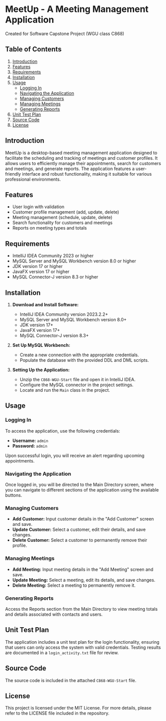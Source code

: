 # MeetUp - A Meeting Management Application
Created for Software Capstone Project (WGU class C868)

## Table of Contents
1. [Introduction](#introduction)
2. [Features](#features)
3. [Requirements](#requirements)
4. [Installation](#installation)
5. [Usage](#usage)
   - [Logging In](#logging-in)
   - [Navigating the Application](#navigating-the-application)
   - [Managing Customers](#managing-customers)
   - [Managing Meetings](#managing-meetings)
   - [Generating Reports](#generating-reports)
6. [Unit Test Plan](#unit-test-plan)
7. [Source Code](#source-code)
8. [License](#license)

## Introduction
MeetUp is a desktop-based meeting management application designed to facilitate the scheduling and tracking of meetings and customer profiles. It allows users to efficiently manage their appointments, search for customers and meetings, and generate reports. The application features a user-friendly interface and robust functionality, making it suitable for various professional environments.

## Features
- User login with validation
- Customer profile management (add, update, delete)
- Meeting management (schedule, update, delete)
- Search functionality for customers and meetings
- Reports on meeting types and totals

## Requirements
- IntelliJ IDEA Community 2023 or higher
- MySQL Server and MySQL Workbench version 8.0 or higher
- JDK version 17 or higher
- JavaFX version 17 or higher
- MySQL Connector-J version 8.3 or higher

## Installation
1. **Download and Install Software:**
   - IntelliJ IDEA Community version 2023.2.2+
   - MySQL Server and MySQL Workbench version 8.0+
   - JDK version 17+
   - JavaFX version 17+
   - MySQL Connector-J version 8.3+

2. **Set Up MySQL Workbench:**
   - Create a new connection with the appropriate credentials.
   - Populate the database with the provided DDL and DML scripts.

3. **Setting Up the Application:**
   - Unzip the `C868-WGU-Start` file and open it in IntelliJ IDEA.
   - Configure the MySQL connector in the project settings.
   - Locate and run the `Main` class in the project.

## Usage

### Logging In
To access the application, use the following credentials:
- **Username:** `admin`
- **Password:** `admin`

Upon successful login, you will receive an alert regarding upcoming appointments.

### Navigating the Application
Once logged in, you will be directed to the Main Directory screen, where you can navigate to different sections of the application using the available buttons.

### Managing Customers
- **Add Customer:** Input customer details in the "Add Customer" screen and save.
- **Update Customer:** Select a customer, edit their details, and save changes.
- **Delete Customer:** Select a customer to permanently remove their profile.

### Managing Meetings
- **Add Meeting:** Input meeting details in the "Add Meeting" screen and save.
- **Update Meeting:** Select a meeting, edit its details, and save changes.
- **Delete Meeting:** Select a meeting to permanently remove it.

### Generating Reports
Access the Reports section from the Main Directory to view meeting totals and details associated with contacts and users.

## Unit Test Plan
The application includes a unit test plan for the login functionality, ensuring that users can only access the system with valid credentials. Testing results are documented in a `login_activity.txt` file for review.

## Source Code
The source code is included in the attached `C868-WGU-Start` file. 

## License
This project is licensed under the MIT License. For more details, please refer to the LICENSE file included in the repository.
